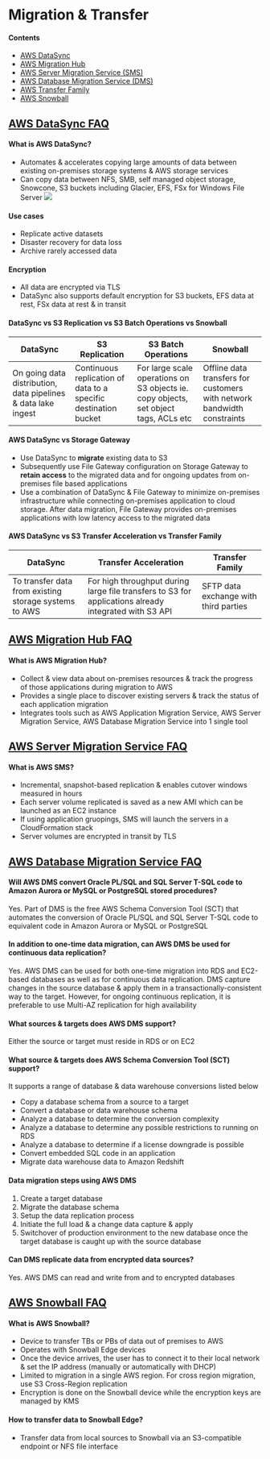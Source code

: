 # Migration & Transfer
#### Contents
- [AWS DataSync](https://github.com/alxojy/AWS-SAA-C02/tree/main/migration-transfer#aws-datasync)
- [AWS Migration Hub](https://github.com/alxojy/AWS-SAA-C02/blob/main/migration-transfer/README.md#aws-migration-hub-faq)
- [AWS Server Migration Service (SMS)]()
- [AWS Database Migration Service (DMS)]()
- [AWS Transfer Family]()
- [AWS Snowball](https://github.com/alxojy/AWS-SAA-C02/blob/main/migration-transfer/README.md#aws-snowball-faq)

## [AWS DataSync FAQ](https://aws.amazon.com/datasync/faqs/)
#### What is AWS DataSync?
- Automates & accelerates copying large amounts of data between existing on-premises storage systems & AWS storage services
- Can copy data between NFS, SMB, self managed object storage, Snowcone, S3 buckets including Glacier, EFS, FSx for Windows File Server
![](https://d1.awsstatic.com/aws-datasync-how-it-works-diagram-transfer-data-from-on-premises-to-AWS.348efd1b0f93399ea4edc7b6fd02a86d115b70e4.png)

#### Use cases
- Replicate active datasets
- Disaster recovery for data loss
- Archive rarely accessed data

#### Encryption
- All data are encrypted via TLS
- DataSync also supports default encryption for S3 buckets, EFS data at rest, FSx data at rest & in transit

#### DataSync vs S3 Replication vs S3 Batch Operations vs Snowball
DataSync | S3 Replication | S3 Batch Operations | Snowball
----|----|----|----
On going data distribution, data pipelines & data lake ingest | Continuous replication of data to a specific destination bucket | For large scale operations on S3 objects ie. copy objects, set object tags, ACLs etc | Offline data transfers for customers with network bandwidth constraints 

#### AWS DataSync vs Storage Gateway 
- Use DataSync to **migrate** existing data to S3
- Subsequently use File Gateway configuration on Storage Gateway to **retain access** to the migrated data and for ongoing updates from on-premises file based applications
- Use a combination of DataSync & File Gateway to minimize on-premises infrastructure while connecting on-premises application to cloud storage. After data migration, File Gateway provides on-premises applications with low latency access to the migrated data

#### AWS DataSync vs S3 Transfer Acceleration vs Transfer Family
DataSync | Transfer Acceleration | Transfer Family
----|----|----
To transfer data from existing storage systems to AWS | For high throughput during large file transfers to S3 for applications already integrated with S3 API | SFTP data exchange with third parties

## [AWS Migration Hub FAQ](https://aws.amazon.com/migration-hub/faqs/)
#### What is AWS Migration Hub?
- Collect & view data about on-premises resources & track the progress of those applications during migration to AWS
- Provides a single place to discover existing servers & track the status of each application migration
- Integrates tools such as AWS Application Migration Service, AWS Server Migration Service, AWS Database Migration Service into 1 single tool

## [AWS Server Migration Service FAQ](https://aws.amazon.com/server-migration-service/faqs/)
#### What is AWS SMS?
- Incremental, snapshot-based replication & enables cutover windows measured in hours
- Each server volume replicated is saved as a new AMI which can be launched as an EC2 instance
- If using application gruopings, SMS will launch the servers in a CloudFormation stack 
- Server volumes are encrypted in transit by TLS

## [AWS Database Migration Service FAQ](https://aws.amazon.com/dms/faqs/)
#### Will AWS DMS convert Oracle PL/SQL and SQL Server T-SQL code to Amazon Aurora or MySQL or PostgreSQL stored procedures?
Yes. Part of DMS is the free AWS Schema Conversion Tool (SCT) that automates the conversion of Oracle PL/SQL and SQL Server T-SQL code to equivalent code in Amazon Aurora or MySQL or PostgreSQL

#### In addition to one-time data migration, can AWS DMS be used for continuous data replication?
Yes. AWS DMS can be used for both one-time migration into RDS and EC2-based databases as well as for continuous data replication. DMS capture changes in the source database & apply them in a transactionally-consistent way to the target. However, for ongoing continuous replication, it is preferable to use Multi-AZ replication for high availability

#### What sources & targets does AWS DMS support?
Either the source or target must reside in RDS or on EC2

#### What source & targets does AWS Schema Conversion Tool (SCT) support?
It supports a range of database & data warehouse conversions listed below
- Copy a database schema from a source to a target
- Convert a database or data warehouse schema
- Analyze a database to determine the conversion complexity
- Analyze a database to determine any possible restrictions to running on RDS
- Analyze a database to determine if a license downgrade is possible
- Convert embedded SQL code in an application
- Migrate data warehouse data to Amazon Redshift

#### Data migration steps using AWS DMS
1. Create a target database
2. Migrate the database schema
3. Setup the data replication process
4. Initiate the full load & a change data capture & apply
5. Switchover of production environment to the new database once the target database is caught up with the source database

#### Can DMS replicate data from encrypted data sources?
Yes. AWS DMS can read and write from and to encrypted databases

## [AWS Snowball FAQ](https://aws.amazon.com/snowball/faqs/)
#### What is AWS Snowball?
- Device to transfer TBs or PBs of data out of premises to AWS
- Operates with Snowball Edge devices
- Once the device arrives, the user has to connect it to their local network & set the IP address (manually or automatically with DHCP)
- Limited to migration in a single AWS region. For cross region migration, use S3 Cross-Region replication
- Encryption is done on the Snowball device while the encryption keys are managed by KMS

#### How to transfer data to Snowball Edge?
- Transfer data from local sources to Snowball via an S3-compatible endpoint or NFS file interface
